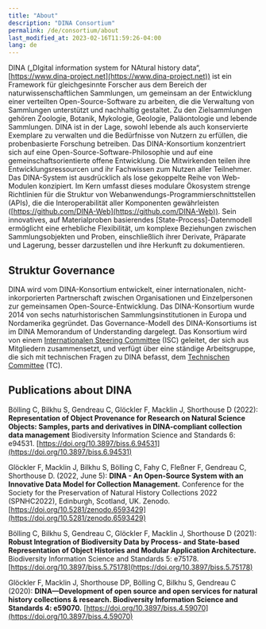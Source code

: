 ```yaml
---
title: "About"
description: "DINA Consortium"
permalink: /de/consortium/about
last_modified_at: 2023-02-16T11:59:26-04:00
lang: de
---
```


DINA („DIgital information system for NAtural history data“, [https://www.dina-project.net](https://www.dina-project.net)) ist ein Framework für gleichgesinnte Forscher aus dem Bereich der naturwissenschaftlichen Sammlungen, um gemeinsam an der Entwicklung einer verteilten Open-Source-Software zu arbeiten, die die Verwaltung von Sammlungen unterstützt und nachhaltig gestaltet. Zu den Zielsammlungen gehören Zoologie, Botanik, Mykologie, Geologie, Paläontologie und lebende Sammlungen. DINA ist in der Lage, sowohl lebende als auch konservierte Exemplare zu verwalten und die Bedürfnisse von Nutzern zu erfüllen, die probenbasierte Forschung betreiben. Das DINA-Konsortium konzentriert sich auf eine Open-Source-Software-Philosophie und auf eine gemeinschaftsorientierte offene Entwicklung. Die Mitwirkenden teilen ihre Entwicklungsressourcen und ihr Fachwissen zum Nutzen aller Teilnehmer. Das DINA-System ist ausdrücklich als lose gekoppelte Reihe von Web-Modulen konzipiert. Im Kern umfasst dieses modulare Ökosystem strenge Richtlinien für die Struktur von Webanwendungs-Programmierschnittstellen (APIs), die die Interoperabilität aller Komponenten gewährleisten ([https://github.com/DINA-Web](https://github.com/DINA-Web)). Sein innovatives, auf Materialproben basierendes [State-Process]-Datenmodell ermöglicht eine erhebliche Flexibilität, um komplexe Beziehungen zwischen Sammlungsobjekten und Proben, einschließlich ihrer Derivate, Präparate und Lagerung, besser darzustellen und ihre Herkunft zu dokumentieren.

## Struktur Governance

DINA wird vom DINA-Konsortium entwickelt, einer internationalen, nicht-inkorporierten Partnerschaft zwischen Organisationen und Einzelpersonen zur gemeinsamen Open-Source-Entwicklung. Das DINA-Konsortium wurde 2014 von sechs naturhistorischen Sammlungsinstitutionen in Europa und Nordamerika gegründet. Das Governance-Modell des DINA-Konsortiums ist im DINA Memorandum of Understanding dargelegt. Das Konsortium wird von einem [Internationalen Steering Committee](steering-committee) (ISC) geleitet, der sich aus Mitgliedern zusammensetzt, und verfügt über eine ständige Arbeitsgruppe, die sich mit technischen Fragen zu DINA befasst, dem [Technischen Committee](technical-committee) (TC).

## Publications about DINA

Bölling C, Bilkhu S, Gendreau C, Glöckler F, Macklin J, Shorthouse D (2022): **Representation of Object Provenance for Research on Natural Science Objects: Samples, parts and derivatives in DINA-compliant collection data management** Biodiversity Information Science and Standards 6: e94531. [https://doi.org/10.3897/biss.6.94531](https://doi.org/10.3897/biss.6.94531)

Glöckler F, Macklin J, Bilkhu S, Bölling C, Fahy C, Fleßner F, Gendreau C, Shorthouse D. (2022, June 5): **DINA - An Open-Source System with an Innovative Data Model for Collection Management.** Conference for the Society for the Preservation of Natural History Collections 2022 (SPNHC2022), Edinburgh, Scotland, UK. Zenodo. [https://doi.org/10.5281/zenodo.6593429](https://doi.org/10.5281/zenodo.6593429)

Bölling C, Bilkhu S, Gendreau C, Glöckler F, Macklin J, Shorthouse D (2021): **Robust Integration of Biodiversity Data by Process- and State-based Representation of Object Histories and Modular Application Architecture.** Biodiversity Information Science and Standards 5: e75178. [https://doi.org/10.3897/biss.5.75178](https://doi.org/10.3897/biss.5.75178)

Glöckler F, Macklin J, Shorthouse DP, Bölling C, Bilkhu S, Gendreau C (2020): **DINA—Development of open source and open services for natural history collections & research. Biodiversity Information Science and Standards 4: e59070.** [https://doi.org/10.3897/biss.4.59070](https://doi.org/10.3897/biss.4.59070)
